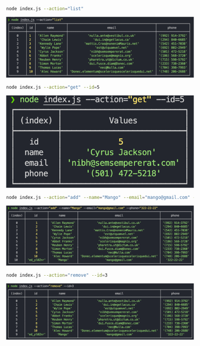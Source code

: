 ```sh
node index.js --action="list"
```

![print scrin](./assets/list.png)

```sh
node index.js --action="get" --id=5
```

![print scrin](./assets/userById.png)

```sh
node index.js --action="add" --name="Mango" --email="mango@gmail.com" --phone="322-22-22"
```

![print scrin](./assets/add.png)

```sh
node index.js --action="remove" --id=3
```

![print scrin](./assets/remove.png)
